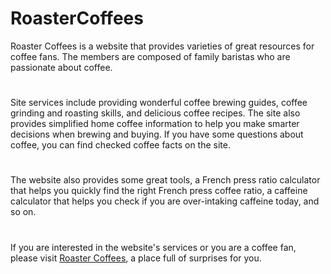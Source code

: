 # RoasterCoffees
Roaster Coffees is a website that provides varieties of great resources for coffee fans. The members are composed of family baristas who are passionate about coffee.
#
Site services include providing wonderful coffee brewing guides, coffee grinding and roasting skills, and delicious coffee recipes. The site also provides simplified home coffee information to help you make smarter decisions when brewing and buying. If you have some questions about coffee, you can find checked coffee facts on the site.
#
The website also provides some great tools, a French press ratio calculator that helps you quickly find the right French press coffee ratio, a caffeine calculator that helps you check if you are over-intaking caffeine today, and so on.
#
If you are interested in the website's services or you are a coffee fan, please visit [Roaster Coffees](https://roastercoffees.com/), a place full of surprises for you. 

